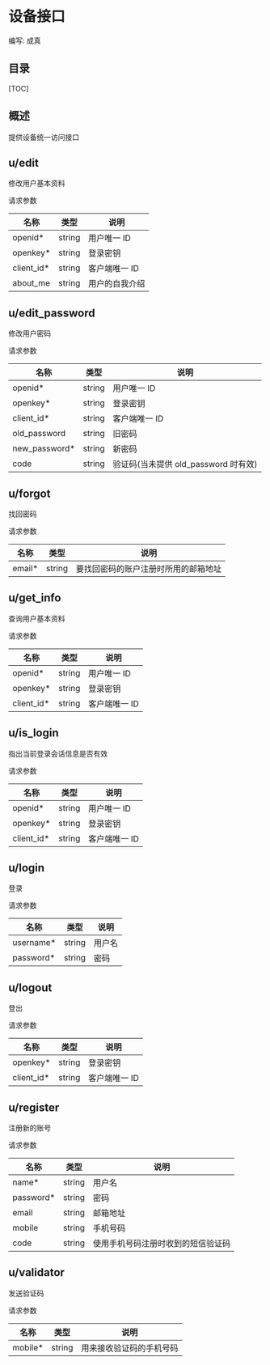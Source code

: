 # 设备接口

编写: 成真

## 目录

[TOC]

## 概述

提供设备统一访问接口

## u/edit

修改用户基本资料

请求参数

| 名称          | 类型      | 说明
| ---           | ---       | ---
| openid*       | string    | 用户唯一 ID
| openkey*      | string    | 登录密钥
| client_id*    | string    | 客户端唯一 ID
| about_me      | string    | 用户的自我介绍

## u/edit_password

修改用户密码

请求参数

| 名称          | 类型      | 说明
| ---           | ---       | ---
| openid*       | string    | 用户唯一 ID
| openkey*      | string    | 登录密钥
| client_id*    | string    | 客户端唯一 ID
| old_password  | string    | 旧密码
| new_password* | string    | 新密码
| code          | string    | 验证码(当未提供 old_password 时有效)

## u/forgot

找回密码

请求参数

| 名称          | 类型      | 说明
| ---           | ---       | ---
| email*        | string    | 要找回密码的账户注册时所用的邮箱地址


## u/get_info

查询用户基本资料

请求参数

| 名称          | 类型      | 说明
| ---           | ---       | ---
| openid*       | string    | 用户唯一 ID
| openkey*      | string    | 登录密钥
| client_id*    | string    | 客户端唯一 ID


## u/is_login

指出当前登录会话信息是否有效

请求参数

| 名称          | 类型      | 说明
| ---           | ---       | ---
| openid*       | string    | 用户唯一 ID
| openkey*      | string    | 登录密钥
| client_id*    | string    | 客户端唯一 ID


## u/login

登录

请求参数

| 名称          | 类型      | 说明
| ---           | ---       | ---
| username*     | string    | 用户名
| password*     | string    | 密码


## u/logout

登出

请求参数

| 名称          | 类型      | 说明
| ---           | ---       | ---
| openkey*      | string    | 登录密钥
| client_id*    | string    | 客户端唯一 ID

## u/register

注册新的账号

请求参数

| 名称          | 类型      | 说明
| ---           | ---       | ---
| name*         | string    | 用户名
| password*     | string    | 密码
| email         | string    | 邮箱地址
| mobile        | string    | 手机号码
| code          | string    | 使用手机号码注册时收到的短信验证码

## u/validator

发送验证码

请求参数

| 名称          | 类型      | 说明
| ---           | ---       | ---
| mobile*       | string    | 用来接收验证码的手机号码


